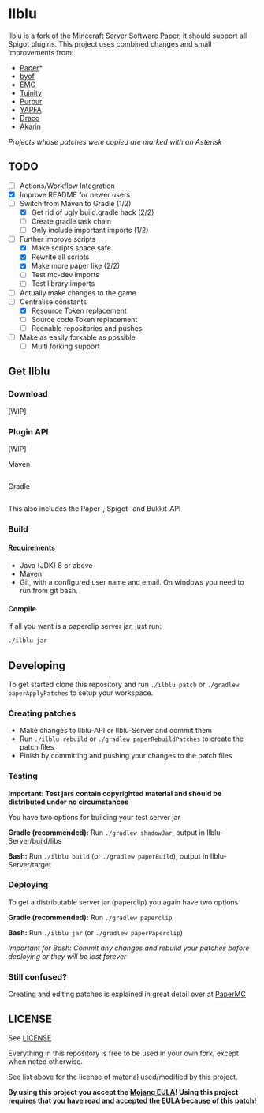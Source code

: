 # Ilblu

Ilblu is a fork of the Minecraft Server Software [Paper](https://github.com/PaperMC/Paper), it should support all Spigot plugins.
This project uses combined changes and small improvements from:
- [Paper](https://github.com/PaperMC/Paper)*
- [byof](https://github.com/electronicboy/byof)
- [EMC](https://github.com/starlis/empirecraft)
- [Tuinity](https://github.com/Spottedleaf/Tuinity)
- [Purpur](https://github.com/pl3xgaming/Purpur)
- [YAPFA](https://github.com/tr7zw/YAPFA)
- [Draco](https://github.com/Draycia/Draco)
- [Akarin](https://github.com/Akarin-project/Akarin)

*Projects whose patches were copied are marked with an Asterisk*

## TODO

- [ ] Actions/Workflow Integration
- [x] Improve README for newer users
- [ ] Switch from Maven to Gradle (1/2)
  - [x] Get rid of ugly build.gradle hack (2/2)
  - [ ] Create gradle task chain
  - [ ] Only include important imports (1/2)
- [ ] Further improve scripts
  - [x] Make scripts space safe
  - [x] Rewrite all scripts
  - [x] Make more paper like (2/2)
  - [ ] Test mc-dev imports
  - [ ] Test library imports
- [ ] Actually make changes to the game
- [ ] Centralise constants
  - [x] Resource Token replacement
  - [ ] Source code Token replacement
  - [ ] Reenable repositories and pushes
- [ ] Make as easily forkable as possible
  - [ ] Multi forking support

## Get Ilblu

### Download

[WIP]

### Plugin API

[WIP]

Maven
```xml
```

Gradle
```groovy
```

This also includes the Paper-, Spigot- and Bukkit-API

### Build

#### Requirements

- Java (JDK) 8 or above
- Maven
- Git, with a configured user name and email. 
  On windows you need to run from git bash.

#### Compile

If all you want is a paperclip server jar, just run:
```sh
./ilblu jar
```

## Developing

To get started clone this repository and run `./ilblu patch` or `./gradlew paperApplyPatches` to setup your workspace.

### Creating patches

- Make changes to Ilblu-API or Ilblu-Server and commit them
- Run `./ilblu rebuild` or `./gradlew paperRebuildPatches` to create the patch files
- Finish by committing and pushing your changes to the patch files

### Testing

**Important: Test jars contain copyrighted material and should be distributed under no circumstances**

You have two options for building your test server jar

**Gradle (recommended):** Run `./gradlew shadowJar`, output in Ilblu-Server/build/libs

**Bash:** Run `./ilblu build` (or `./gradlew paperBuild`), output in Ilblu-Server/target

### Deploying

To get a distributable server jar (paperclip) you again have two options

**Gradle (recommended):** Run `./gradlew paperclip`

**Bash:** Run `./ilblu jar` (or `./gradlew paperPaperclip`)

*Important for Bash: Commit any changes and rebuild your patches before deploying or they will be lost forever*

### Still confused?

Creating and editing patches is explained in great detail over at [PaperMC](https://github.com/PaperMC/Paper/blob/master/CONTRIBUTING.md)

## LICENSE

See [LICENSE](LICENSE.md)

Everything in this repository is free to be used in your own fork, except when noted otherwise. 

See list above for the license of material used/modified by this project.

**By using this project you accept the [Mojang EULA](https://account.mojang.com/documents/minecraft_eula)! Using this project requires that you have read and accepted the EULA because of [this patch](https://github.com/Paul1365972/Ilblu/blob/master/patches/server/0004-Auto-accept-EULA.patch)!**
